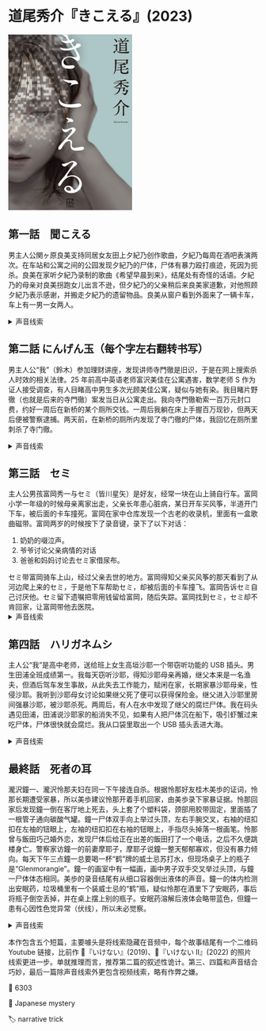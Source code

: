 # 道尾秀介『きこえる』(2023)

<img src=images/2023_cover.jpg width=250/>

## 第一話　聞こえる

男主人公関ヶ原良美支持同居女友田上夕紀乃创作歌曲，夕紀乃每周在酒吧表演两次。在车站和公寓之间的公园发现夕紀乃的尸体，尸体有暴力殴打痕迹，死因为扼杀。良美在家听夕紀乃录制的歌曲《希望早晨到来》，结尾处有奇怪的话语。夕紀乃的母亲对良美拐跑女儿出言不逊，但夕紀乃的父亲稍后来良美家道歉，对他照顾夕紀乃表示感谢，并搬走夕紀乃的遗留物品。良美从窗户看到外面来了一辆卡车，车上有一男一女两人。

<details><summary>声音线索</summary>
歌曲末夕紀乃的话语是从耳机外传来（歌曲声音非常小），说稍后来的人是凶手，他不是我（夕紀乃）的父亲。搬走夕紀乃遗留物品的男人是凶手，不是夕紀乃的父亲，真正的父亲是卡车上的男人。
</details>

## 第二話 にんげん玉（每个字左右翻转书写）

男主人公“我”（鈴木）参加理财讲座，发现讲师寺門徹是旧识，于是在网上搜索杀人时效的相关法律。25 年前高中英语老师富沢美佳在公寓遇害，数学老师 S 作为证人接受调查，有人目睹高中男生多次光顾美佳公寓，疑似与她有染。我目睹片野徹（也就是后来的寺門徹）案发当日从公寓走出。我向寺門徹勒索一百万元封口费，约好一周后在新桥的某个厕所交钱。一周后我躺在床上手握百万现钞，但两天后便被警察逮捕。两天前，在新桥的厕所内发现了寺门徹的尸体，我回忆在厕所里刺杀了寺门徹。

<details><summary>声音线索</summary>
故事表面上是我参加理财讲座，认出寺門徹是杀人犯，并向他勒索一百万，但其实是寺門徹认出我（数学老师 S）是杀人犯，并向我勒索一百万（伏线：寺门徹对我说“算术是你的强项”）。我（数学老师 S）的杀人动机可能是因为寺門徹（上高中时叫片野徹）与美佳有染。在厕所音频中可以听到年轻男人（寺門徹）勒索年长男人（我 = 数学老师 S）。标题每个字翻转书写，寓意角色逆转。
</details>

## 第三話　セミ

主人公男孩富岡秀一与セミ（皆川星矢）是好友，经常一块在山上骑自行车。富岡小学一年级的时候母亲离家出走，父亲长年患心脏病，某日开车买风筝，半道开门下车，被后面的卡车撞死。富岡在家中仓库发现一个古老的收录机，里面有一盒歌曲磁带。富岡两岁的时候按下了录音键，录下了以下对话：
<ol>
<li>奶奶的啜泣声。</li>
<li>爷爷讨论父亲病情的对话</li>
<li>爸爸和妈妈讨论去セミ家借尿布。</li>
</ol>
セミ带富岡骑车上山，经过父亲去世的地方。富岡得知父亲买风筝的那天看到了从河边爬上来的セミ，于是他下车帮助セミ，却被后面的卡车撞飞。富岡告诉セミ自己讨厌他。セミ留下遗嘱把零用钱留给富岡，随后失踪。富岡找到セミ，セミ却不肯回家，让富岡带他去医院。

<details><summary>声音线索</summary>
セミ在富岡家门口听到里面的录音：
<ul>
<li>只有心脏移植才能治愈的病……治疗费用巨大……（讨论富岡父亲病情）</li>
<li>去皆川家拿星矢的怎么样……上次见面时，他们说已经不需要了……（去皆川家借尿布）</li>
</ul>
セミ不知道这是录音，误以为是：
<ul>
<li>只有心脏移植才能治愈的病……治疗费用巨大……（富岡需要心脏移植）</li>
<li>去皆川家拿星矢的怎么样……上次见面时，他们说已经不需要了……（自己是不需要的孩子）</li>
</ul>
セミ误以为自己被父母遗弃，留下遗嘱后把钱给富岡。他上了富岡的车，决心去医院牺牲自己的心脏挽救富岡性命。
</details>

## 第四話　ハリガネムシ

主人公“我”是高中老师，送给班上女生高垣沙耶一个带窃听功能的 USB 插头。男生田浦全班成绩第一。我每天窃听沙耶，得知沙耶母亲再婚，继父本来是一名渔夫，但酒后驾车发生事故，从此失去工作能力，赋闲在家，长期家暴沙耶母亲，性侵沙耶。我听到沙耶母女讨论如果继父死了便可以获得保险金。继父进入沙耶里房间强暴沙耶，被沙耶杀死。两周后，有人在水中发现了继父的腐烂尸体。我在码头遇见田浦，田浦说沙耶家的船消失不见，如果有人把尸体沉在船下，吸引虾蟹过来吃尸体，尸体很快就会腐烂。我从口袋里取出一个 USB 插头丢进大海。

<details><summary>声音线索</summary>
我在耳机里听到沙耶说：“请帮我回到正常的人生”，声音突然变大，说明她是对着窃听器说的，也就是说她知道窃听器的存在。沙耶在窃听器附近讨论寿险和船，是说给我听的。我是田浦推理中的杀人共犯，帮助沙耶丢弃尸体。结尾我亲手丢弃了 USB 窃听器，说明沙耶将窃听器交给了我。
</details>

## 最終話　死者の耳

瀧沢鐘一、瀧沢怜那夫妇在同一下午接连自杀。根据怜那好友桂木美歩的证词，怜那长期遭受家暴，所以美歩建议怜那开着手机回家，由美歩录下家暴证据。怜那回家后发现鐘一倒在客厅地上死去，头上套了个塑料袋，颈部用胶带固定，里面插了一根管子通向碳酸气罐。鐘一尸体双手向上举过头顶，左右手腕交叉，右袖的纽扣扣在左袖的钮眼上，左袖的纽扣扣在右袖的钮眼上，手指尽头掉落一根画笔。怜那曾与飯田巧己婚外恋，发现尸体后给正在出差的飯田打了一个电话，之后不久便跳楼身亡。警察家访鐘一的前妻摩耶子，摩耶子说鐘一整天郁郁寡欢，但没有暴力倾向。每天下午三点鐘一总要喝一杯“鹤”牌的威士忌苏打水，但现场桌子上的瓶子是“Glenmorangie”。鐘一的画室中有一幅画，画中男子双手交叉举过头顶，与鐘一尸体体态相同。美歩的录音结尾有从细口容器倒出液体的声音。鐘一的体内检测出安眠药，垃圾桶里有一个装威士忌的“鹤”瓶，疑似怜那在酒里下了安眠药，事后将瓶子倒空丢掉，并在桌上摆上别的瓶子。安眠药溶解后液体会略带蓝色，但鐘一患有心因性色觉异常（伏线），所以未必觉察。

<details><summary>声音线索</summary>
怜那和飯田共谋，在威士忌中加入安眠药，计划杀死鐘一，伪装成碳酸气中毒。怜那和飯田不知道安眠药会让水变蓝，鐘一察觉异常，没有喝安眠药，躺在地上装死。视频结尾鐘一从地上爬起，可以猜测他在怜那打开窗户，准备执行计划之时，从后面将怜那推下窗户，然后自杀。
</details>

本作包含五个短篇，主要噱头是将线索隐藏在音频中，每个故事结尾有一个二维码 Youtube 链接，比前作 📖『いけない』(2019)、📖『いけない II』(2022) 的照片线索更进一步。单就推理而言，推荐第二篇的叙述性诡计。第三、四篇和声音结合巧妙，最后一篇除声音线索外更包含视频线索，略有作弊之嫌。

:link: 6303

:file_folder: Japanese mystery

:label: narrative trick
